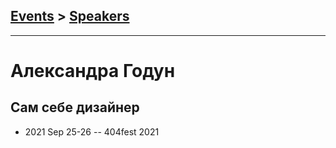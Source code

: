 ## [Events](../README.md) > [Speakers](../speakers.md)
---

# Александра Годун

## Сам себе дизайнер
- 2021 Sep 25-26 -- 404fest 2021    
